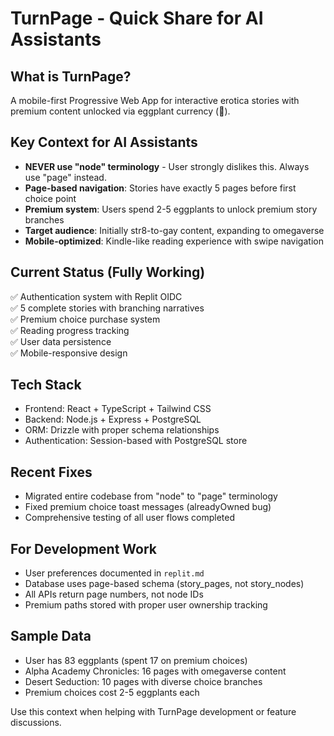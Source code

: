 # TurnPage - Quick Share for AI Assistants

## What is TurnPage?
A mobile-first Progressive Web App for interactive erotica stories with premium content unlocked via eggplant currency (🍆).

## Key Context for AI Assistants
- **NEVER use "node" terminology** - User strongly dislikes this. Always use "page" instead.
- **Page-based navigation**: Stories have exactly 5 pages before first choice point
- **Premium system**: Users spend 2-5 eggplants to unlock premium story branches
- **Target audience**: Initially str8-to-gay content, expanding to omegaverse
- **Mobile-optimized**: Kindle-like reading experience with swipe navigation

## Current Status (Fully Working)
✅ Authentication system with Replit OIDC  
✅ 5 complete stories with branching narratives  
✅ Premium choice purchase system  
✅ Reading progress tracking  
✅ User data persistence  
✅ Mobile-responsive design  

## Tech Stack
- Frontend: React + TypeScript + Tailwind CSS
- Backend: Node.js + Express + PostgreSQL
- ORM: Drizzle with proper schema relationships
- Authentication: Session-based with PostgreSQL store

## Recent Fixes
- Migrated entire codebase from "node" to "page" terminology
- Fixed premium choice toast messages (alreadyOwned bug)
- Comprehensive testing of all user flows completed

## For Development Work
- User preferences documented in `replit.md`
- Database uses page-based schema (story_pages, not story_nodes)
- All APIs return page numbers, not node IDs
- Premium paths stored with proper user ownership tracking

## Sample Data
- User has 83 eggplants (spent 17 on premium choices)
- Alpha Academy Chronicles: 16 pages with omegaverse content
- Desert Seduction: 10 pages with diverse choice branches
- Premium choices cost 2-5 eggplants each

Use this context when helping with TurnPage development or feature discussions.